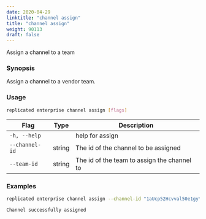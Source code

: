 ```yaml
---
date: 2020-04-29
linktitle: "channel assign"
title: "channel assign"
weight: 90113
draft: false
---
```


Assign a channel to a team

### Synopsis

Assign a channel to a vendor team.

### Usage
```bash
replicated enterprise channel assign [flags]
```


| Flag                  | Type   | Description |
|-----------------------|--------|-------------|
| `-h, --help` | | help for assign |
| `--channel-id` | string | The id of the channel to be assigned |
| `--team-id` | string | The id of the team to assign the channel to |

### Examples

```bash
replicated enterprise channel assign --channel-id "1aUcp52Hcvval50e1gyYaoW5oUO" --team-id "s4y3qclW7SHAioNWyKn2zZcHcgMHSDMK"

Channel successfully assigned
```
